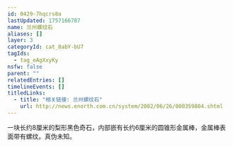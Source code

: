 ```yaml
---
id: 0429-7hqcrs8a
lastUpdated: 1757166787
name: 兰州螺纹石
aliases: []
layer: 3
categoryId: cat_8abY-bU7
tagIds:
  - tag_eAgXxyKy
nsfw: false
parent: ""
relatedEntries: []
timelineEvents: []
titledLinks:
  - title: "相关链接: 兰州螺纹石"
    url: http://news.enorth.com.cn/system/2002/06/26/000359804.shtml
---
```


一块长约8厘米的梨形黑色奇石，内部嵌有长约6厘米的圆锥形金属棒，金属棒表面带有螺纹。真伪未知。